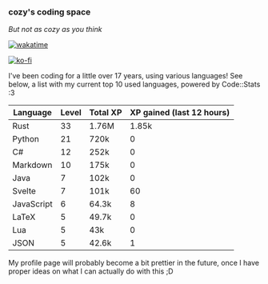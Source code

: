 ### cozy's coding space
*But not as cozy as you think*

[![wakatime](https://wakatime.com/badge/user/c0ba07bb-3421-41be-bd1a-d611e670f250.svg)](https://wakatime.com/@c0ba07bb-3421-41be-bd1a-d611e670f250)

[![ko-fi](https://ko-fi.com/img/githubbutton_sm.svg)](https://ko-fi.com/J3J75ITL4)

I've been coding for a little over 17 years, using various languages! See below, a list with my current top 10 used languages, powered by Code::Stats :3
    
| Language | Level | Total XP | XP gained (last 12 hours) |
| --- | --- | --- | --- |
| Rust | 33 | 1.76M | 1.85k |
| Python | 21 | 720k | 0 |
| C# | 12 | 252k | 0 |
| Markdown | 10 | 175k | 0 |
| Java | 7 | 102k | 0 |
| Svelte | 7 | 101k | 60 |
| JavaScript | 6 | 64.3k | 8 |
| LaTeX | 5 | 49.7k | 0 |
| Lua | 5 | 43k | 0 |
| JSON | 5 | 42.6k | 1 |
    
My profile page will probably become a bit prettier in the future, once I have proper ideas on what I can actually do with this ;D